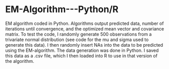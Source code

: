 # EM-Algorithm---Python/R
EM algorithm coded in Python. Algorithms output predicted data, number of iterations until convergence, and the optimized mean vector and covariance matrix.
To test the code, I randomly generate 500 observations from a trivariate normal distribution (see code for the mu and sigma used to generate this data). I then randomly insert NAs into the data to be predicted using the EM-algorithm. The data generation was done in Python. I saved this data as a .csv file, which I then loaded into R to use in that version of the algorithm.
